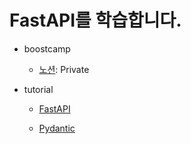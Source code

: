 # FastAPI를 학습합니다.

- boostcamp

    - [노션](https://www.notion.so/junwon-0313/FastAPI-7acc8b3061e14f1781b5cfa54a6d1c41): Private
    

- tutorial

    - [FastAPI](https://fastapi.tiangolo.com/ko/tutorial/)

    - [Pydantic](https://docs.pydantic.dev/latest/)

